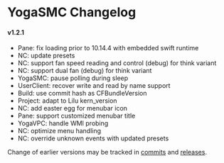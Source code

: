 YogaSMC Changelog
============================

#### v1.2.1
- Pane: fix loading prior to 10.14.4 with embedded swift runtime
- NC: update presets
- NC: support fan speed reading and control (debug) for think variant  
- NC: support dual fan (debug) for think variant
- YogaSMC: pause polling during sleep
- UserClient: recover write and read by name support
- Build: use commit hash as CFBundleVersion
- Project: adapt to Lilu kern_version
- NC: add easter egg for menubar icon
- Pane: support customized menubar title
- YogaVPC: handle WMI probing
- NC: optimize menu handling
- NC: override unknown events with updated presets

Change of earlier versions may be tracked in [commits](https://github.com/zhen-zen/YogaSMC/commits/master) and [releases](https://github.com/zhen-zen/YogaSMC/releases).
